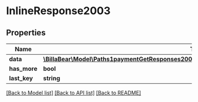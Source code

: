 # InlineResponse2003

## Properties
Name | Type | Description | Notes
------------ | ------------- | ------------- | -------------
**data** | [**\BillaBear\Model\Paths1paymentGetResponses200ContentApplication1jsonSchemaPropertiesDataItems[]**](Paths1paymentGetResponses200ContentApplication1jsonSchemaPropertiesDataItems.md) |  | [optional] 
**has_more** | **bool** |  | [optional] 
**last_key** | **string** |  | [optional] 

[[Back to Model list]](../../README.md#documentation-for-models) [[Back to API list]](../../README.md#documentation-for-api-endpoints) [[Back to README]](../../README.md)

